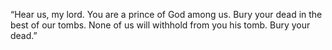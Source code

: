 “Hear us, my lord. You are a prince of God among us. Bury your dead in the best of our tombs. None of us will withhold from you his tomb. Bury your dead.”